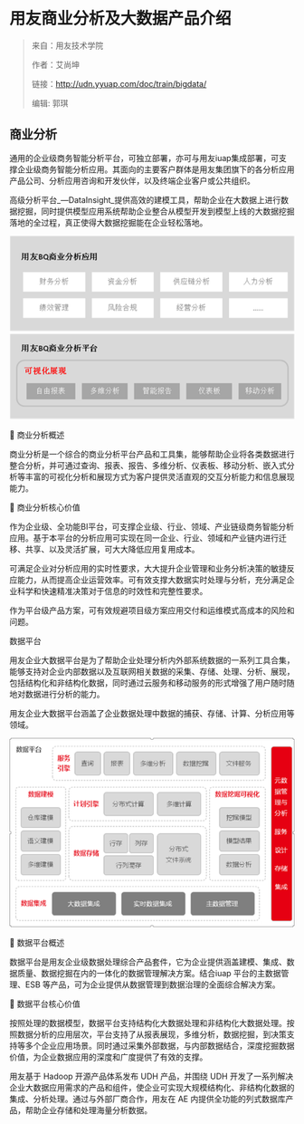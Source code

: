 # 用友商业分析及大数据产品介绍

> 来自：用友技术学院
> 
> 作者：艾尚坤
> 
> 链接：http://udn.yyuap.com/doc/train/bigdata/
> 
> 编辑: 郭琪

## 商业分析

通用的企业级商务智能分析平台，可独立部署，亦可与用友iuap集成部署，可支撑企业级商务智能分析应用。其面向的主要客户群体是用友集团旗下的各分析应用产品公司、分析应用咨询和开发伙伴，以及终端企业客户或公共组织。

高级分析平台_—DataInsight_提供高效的建模工具，帮助企业在大数据上进行数据挖掘，同时提供模型应用系统帮助企业整合从模型开发到模型上线的大数据挖掘落地的全过程，真正使得大数据挖掘能在企业轻松落地。

![](QQ图片20161213104108.png)

    商业分析概述

商业分析是一个综合的商业分析平台产品和工具集，能够帮助企业将各类数据进行整合分析，并可通过查询、报表、报告、多维分析、仪表板、移动分析、嵌入式分析等丰富的可视化分析和展现方式为客户提供灵活直观的交互分析能力和信息展现能力。

    商业分析核心价值

作为企业级、全功能BI平台，可支撑企业级、行业、领域、产业链级商务智能分析应用。基于本平台的分析应用可实现在同一企业、行业、领域和产业链内进行迁移、共享、以及灵活扩展，可大大降低应用复用成本。

可满足企业对分析应用的实时性要求，大大提升企业管理和业务分析决策的敏捷反应能力，从而提高企业运营效率。可有效支撑大数据实时处理与分析，充分满足企业科学和快速精准决策对于信息的时效性和完整性要求。

作为平台级产品方案，可有效规避项目级方案应用交付和运维模式高成本的风险和问题。

数据平台

用友企业大数据平台是为了帮助企业处理分析内外部系统数据的一系列工具合集，能够支持对企业内部数据以及互联网相关数据的采集、存储、处理、分析、展现，包括结构化和非结构化数据，同时通过云服务和移动服务的形式增强了用户随时随地对数据进行分析的能力。

用友企业大数据平台涵盖了企业数据处理中数据的捕获、存储、计算、分析应用等领域。

![](QQ图片20161213104141.png)

    数据平台概述

数据平台是用友企业级数据处理综合产品套件，它为企业提供涵盖建模、集成、数据质量、数据挖掘在内的一体化的数据管理解决方案。结合iuap 平台的主数据管理、ESB 等产品，可为企业提供从数据管理到数据治理的全面综合解决方案。

    数据平台核心价值

按照处理的数据模型，数据平台支持结构化大数据处理和非结构化大数据处理。按照数据分析的应用层次，平台支持了从报表展现，多维分析，数据挖掘，到决策支持等多个企业应用场景。同时通过采集外部数据，与内部数据结合，深度挖掘数据价值，为企业数据应用的深度和广度提供了有效的支撑。

用友基于 Hadoop 开源产品体系发布 UDH 产品，并围绕 UDH 开发了一系列解决企业大数据应用需求的产品和组件，使企业可实现大规模结构化、非结构化数据的集成、分析处理。通过与外部厂商合作，用友在 AE 内提供全功能的列式数据库产品，帮助企业存储和处理海量分析数据。

